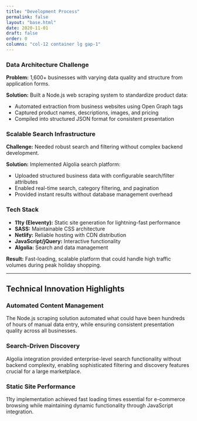 ```yaml
---
title: "Development Process"
permalink: false
layout: "base.html"
date: 2020-11-01
draft: false
order: 0
columns: "col-12 container lg gap-1"
---
```

<div class="col-12 sm-6 md-7 mb-2">

### Data Architecture Challenge
**Problem:** 1,600+ businesses with varying data quality and structure from application forms.

**Solution:** Built a Node.js web scraping system to standardize product data:
- Automated extraction from business websites using Open Graph tags
- Captured product names, descriptions, images, and pricing
- Compiled into structured JSON format for consistent presentation

### Scalable Search Infrastructure
**Challenge:** Needed robust search and filtering without complex backend development.

**Solution:** Implemented Algolia search platform:
- Uploaded structured business data with configurable search/filter attributes
- Enabled real-time search, category filtering, and pagination
- Provided instant results without database management overhead



</div>

<div class="col-12 sm-6 md-5">
<div class=" mb-3 text-light bg-violet p-3">

### Tech Stack
- **11ty (Eleventy):** Static site generation for lightning-fast performance
- **SASS:** Maintainable CSS architecture
- **Netlify:** Reliable hosting with CDN distribution
- **JavaScript/jQuery:** Interactive functionality
- **Algolia:** Search and data management

**Result:** Fast-loading, scalable platform that could handle high traffic volumes during peak holiday shopping.
</div>
</div>

<hr class="break">
<div class="col-12 md-8">

## Technical Innovation Highlights

### Automated Content Management
The Node.js scraping solution automated what could have been hundreds of hours of manual data entry, while ensuring consistent presentation quality across all businesses.

### Search-Driven Discovery
Algolia integration provided enterprise-level search functionality without backend complexity, enabling sophisticated filtering and discovery features crucial for a large marketplace.

### Static Site Performance
11ty implementation achieved fast loading times essential for e-commerce browsing while maintaining dynamic functionality through JavaScript integration.

</div>